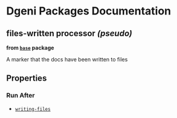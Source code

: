# Dgeni Packages Documentation


## files-written processor *(pseudo)*
**from <a href="../../base.md"><code>base</code></a> package**

A marker that the docs have been written to files

## Properties


### Run After


* <a href="writing-files.md"><code>writing-files</code></a>






